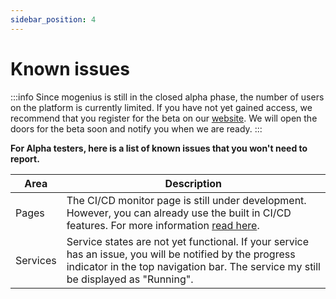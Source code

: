 ```yaml
---
sidebar_position: 4
---
```


# Known issues

:::info
Since mogenius is still in the closed alpha phase, the number of users on the platform is currently limited. If you have not yet gained access, we recommend that you register for the beta on our [website](https://mogenius.com). We will open the doors for the beta soon and notify you when we are ready.
:::

**For Alpha testers, here is a list of known issues that you won't need to report.**

|Area|Description|
|---|---|
|Pages| The CI/CD monitor page is still under development. However, you can already use the built in CI/CD features. For more information [read here](../development/cicd-pipeline.md).|
|Services|Service states are not yet functional. If your service has an issue, you will be notified by the progress indicator in the top navigation bar. The service my still be displayed as "Running".|